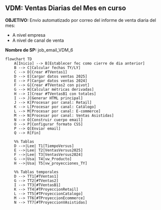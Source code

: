 ## VDM: Ventas Diarias del Mes en curso
**OBJETIVO:** Envío automatizado por correo del informe de venta diaria del mes:
- A nivel empresa
- A nivel de canal de venta

**Nombre de SP:** job_email_VDM_6
```mermaid
flowchart TD
    A[Inicio] --> B[Establecer fec como cierre de dia anterior]
    B --> C[Calcular fechas TY/LY]
    C --> D[Crear #TVentas1]
    D --> E[Cargar datos ventas 2025]
    E --> F[Cargar datos ventas 2024]
    F --> G[Crear #TVentas2 con pivot]
    G --> H[Calcular métricas derivadas]
    H --> I[Crear #TVentasB1 con totales]
    I --> J[Generar HTML principal]
    J --> K[Procesar por canal: Retail]
    K --> L[Procesar por canal: Catálogo]
    L --> M[Procesar por canal: E-commerce]
    M --> N[Procesar por canal: Ventas Asistidas]
    N --> O[Construir cuerpo email]
    O --> P[Configurar formato CSS]
    P --> Q[Enviar email]
    Q --> R[Fin]

    %% Tablas
    D -->|Lee| T1[TiempoVersus]
    E -->|Lee| T2[VentasVersus2025]
    F -->|Lee| T3[VentasVersus2024]
    G -->|Usa| T4[vw_Producto]
    H -->|Usa| T5[vw_proyecciones_TY]
    
    %% Tablas temporales
    D --> TT1[#TVentas1]
    G --> TT2[#TVentas2]
    I --> TT3[#TVentasB1]
    K --> TT4[#TProyeccionRetail]
    L --> TT5[#TProyeccionCatalogo]
    M --> TT6[#TProyeccionEcommerce]
    N --> TT7[#TProyeccionVAsistidas]
```